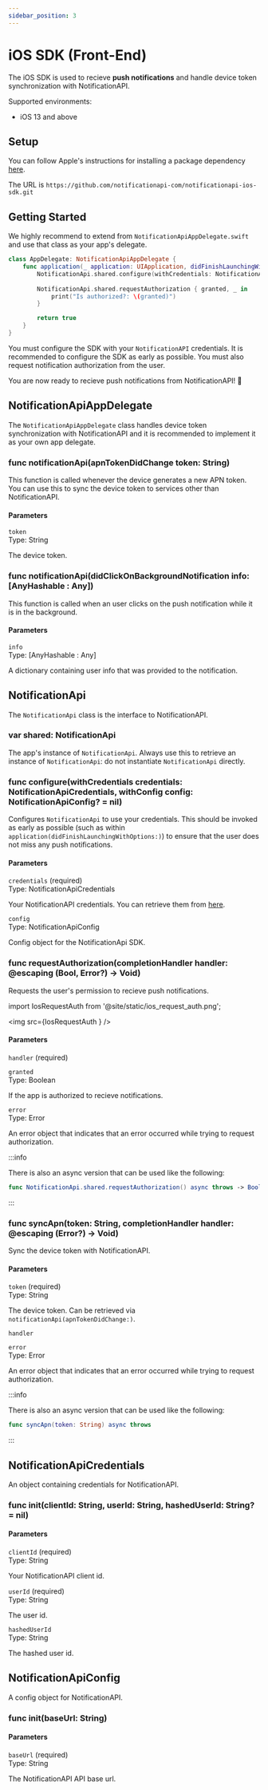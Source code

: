 ```yaml
---
sidebar_position: 3
---
```


# iOS SDK (Front-End)

The iOS SDK is used to recieve **push notifications** and handle device token synchronization with NotificationAPI.

Supported environments:

- iOS 13 and above

## Setup

You can follow Apple's instructions for installing a package dependency [here](https://developer.apple.com/documentation/xcode/adding-package-dependencies-to-your-app). 

The URL is `https://github.com/notificationapi-com/notificationapi-ios-sdk.git`

## Getting Started

We highly recommend to extend from `NotificationApiAppDelegate.swift` and use that class as your app's delegate.

```swift title="Example AppDelegate"
class AppDelegate: NotificationApiAppDelegate {
    func application(_ application: UIApplication, didFinishLaunchingWithOptions launchOptions: [UIApplication.LaunchOptionsKey : Any]? = nil) -> Bool {
        NotificationApi.shared.configure(withCredentials: NotificationApiCredentials(clientId: "YOUR_CLIENT_ID", userId: "YOUR_USER_ID"))
        
        NotificationApi.shared.requestAuthorization { granted, _ in
            print("Is authorized?: \(granted)")
        }        

        return true
    }
}
```

You must configure the SDK with your `NotificationAPI` credentials. It is recommended to configure the SDK as early as possible. You must also request notification authorization from the user. 

You are now ready to recieve push notifications from NotificationAPI! :tada:

## NotificationApiAppDelegate

The `NotificationApiAppDelegate` class handles device token synchronization with NotificationAPI and it is recommended to implement it as your own app delegate.

### func notificationApi(apnTokenDidChange token: String)

This function is called whenever the device generates a new APN token. You can use this to sync the device token to services other than NotificationAPI.

#### Parameters

`token`  
Type: String

The device token.

### func notificationApi(didClickOnBackgroundNotification info: [AnyHashable : Any])

This function is called when an user clicks on the push notification while it is in the background.

#### Parameters

`info`  
Type: [AnyHashable : Any]

A dictionary containing user info that was provided to the notification.

## NotificationApi

The `NotificationApi` class is the interface to NotificationAPI.

### var shared: NotificationApi

The app's instance of `NotificationApi`. Always use this to retrieve an instance of `NotificationApi`: do not instantiate `NotificationApi` directly.

### func configure(withCredentials credentials: NotificationApiCredentials, withConfig config: NotificationApiConfig? = nil)

Configures `NotificationApi` to use your credentials. This should be invoked as early as possible (such as within `application(didFinishLaunchingWithOptions:)`) to ensure that the user does not miss any push notifications.

#### Parameters

`credentials` (required)  
Type: NotificationApiCredentials

Your NotificationAPI credentials. You can retrieve them from [here](https://app.notificationapi.com/environments).

`config`  
Type: NotificationApiConfig

Config object for the NotificationApi SDK. 

### func requestAuthorization(completionHandler handler: @escaping (Bool, Error?) -> Void)

Requests the user's permission to recieve push notifications.

import IosRequestAuth from '@site/static/ios_request_auth.png';

<img src={IosRequestAuth
} />

#### Parameters

`handler` (required)

`granted`  
Type: Boolean

If the app is authorized to recieve notifications.

`error`  
Type: Error

An error object that indicates that an error occurred while trying to request authorization.

:::info

There is also an async version that can be used like the following:

```swift
func NotificationApi.shared.requestAuthorization() async throws -> Bool
```
:::

### func syncApn(token: String, completionHandler handler: @escaping (Error?) -> Void)

Sync the device token with NotificationAPI.

#### Parameters

`token` (required)  
Type: String

The device token. Can be retrieved via `notificationApi(apnTokenDidChange:)`.

`handler`

`error`  
Type: Error

An error object that indicates that an error occurred while trying to request authorization.

:::info

There is also an async version that can be used like the following:

```swift
func syncApn(token: String) async throws
```
:::

## NotificationApiCredentials

An object containing credentials for NotificationAPI.

### func init(clientId: String, userId: String, hashedUserId: String? = nil)

#### Parameters

`clientId` (required)  
Type: String

Your NotificationAPI client id.

`userId` (required)  
Type: String

The user id.

`hashedUserId`  
Type: String

The hashed user id.

## NotificationApiConfig

A config object for NotificationAPI.

### func init(baseUrl: String)

#### Parameters

`baseUrl` (required)  
Type: String

The NotificationAPI API base url.
